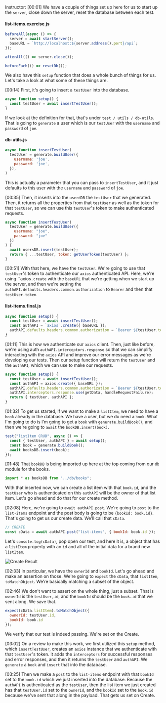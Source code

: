 Instructor: [00:01] We have a couple of things set up here for us to start up the `server`, close down the server, reset the database between each test.

#### list-items.exercise.js

```javascript
beforeAll(async () => {
  server = await startServer();
  baseURL = `http://localhost:${server.address().port}/api`;
});

afterAll(() => server.close());

beforeEach(() => resetDb());
```

We also have this `setup` function that does a whole bunch of things for us. Let's take a look at what some of these things are.

[00:14] First, it's going to insert a `testUser` into the database.

```javascript
async function setup() {
  const testUser = await insertTestUser();
}
```

If we look at the definition for that, that's under `test / utils / db-utils`. That is going to `generate` a user which is our `testUser` with the `username` and `password` of `joe`.

#### db-utils.js

```javascript
async function insertTestUser(
  testUser = generate.buildUser({
    username: 'joe',
    password: 'joe',
  }),
)
```

This is actually a parameter that you can pass to `insertTestUser`, and it just defaults to this user with the `username` and `password` of `joe`.

[00:35] Then, it inserts into the `userdDB` the `testUser` that we generated. Then, it returns all the properties from that `testUser` as well as the token for that `testUser`, so we can use this `testUser`'s token to make authenticated requests.

```javascript
async function insertTestUser(
  testUser = generate.buildUser({
    username: "joe",
    password: "joe"
  })
) {
  await usersDB.insert(testUser);
  return { ...testUser, token: getUserToken(testUser) };
}
```

[00:51] With that here, we have the `testUser`. We're going to use that `testUser`'s token to authenticate our `axios` authenticated API. Here, we're using ``axios`.create` with the `baseURL` that we're getting when we start up the server, and then we're setting the `authAPI.defaults.headers.common.authorization` to `Bearer` and then that `testUser.token`.

#### list-items.final.js

```javascript
async function setup() {
  const testUser = await insertTestUser();
  const authAPI = `axios`.create({ baseURL });
  authAPI.defaults.headers.common.authorization = `Bearer ${testUser.token}`;
}
```

[01:11] This is how we authenticate our `axios` client. Then, just like before, we're using auth `authAPI.interceptors.response` so that we can simplify interacting with the `axios` API and improve our error messages as we're developing our tests. Then our setup function will return the `testUser` and the `authAPI`, which we can use to make our requests.

```javascript
async function setup() {
  const testUser = await insertTestUser();
  const authAPI = axios.create({ baseURL });
  authAPI.defaults.headers.common.authorization = `Bearer ${testUser.token}`;
  authAPI.interceptors.response.use(getData, handleRequestFailure);
  return { testUser, authAPI };
}
```

[01:32] To get us started, if we want to make a `listItem`, we need to have a `book` already in the database. We have a user, but we do need a `book`. What I'm going to do is I'm going to get a `book` with `generate.buildBook()`, and then we're going to `await` the `bookDB.insert(book)`.

```javascript
test("listItem CRUD", async () => {
  const { testUser, authAPI } = await setup();
  const book = generate.buildBook();
  await booksDB.insert(book);
});
```

[01:48] That `bookDB` is being imported up here at the top coming from our `db` module for the books.

```javascript
import * as booksDB from "../db/books";
```

With that inserted now, we can create a list item with that `book.id`, and the `testUser` who is authenticated on this `authAPI` will be the owner of that list item. Let's go ahead and do that for our create method.

[02:08] Here, we're going to `await authAPI.post`. We're going to `post` to the `list-items` endpoint and the post body is going to be `{bookId: book.id}`. That's going to get us our create data. We'll call that `cData`.

```javascript
// CREATE
const cData = await authAPI.post("list-items", { bookId: book.id });
```

Let's `console.log(cData)`, pop open our test, and here it is, a object that has a `listItem` property with an `id` and all of the initial data for a brand new `listItem`.

![Create Result](https://res.cloudinary.com/dg3gyk0gu/image/upload/v1575572533/transcript-images/35_scikit-learn-write-an-integration-test-for-a-resource-create-endpoint-create-result.jpg)

[02:33] In particular, we have the `ownerId` and `bookId`. Let's go ahead and make an assertion on those. We're going to `expect` the `cData`, that `listItem`, `toMatchObject`. We're basically matching a subset of the object.

[02:46] We don't want to assert on the whole thing, just a subset. That is `ownerId` is the `testUser,id`, and the `bookId` should be the `book.id` that we sent along. We save that.

```javascript
expect(cData.listItem).toMatchObject({
  ownerId: testUser.id,
  bookId: book.id
});
```

We verify that our test is indeed passing. We're set on the Create.

[03:02] On a review to make this work, we first utilized this `setup` method, which `insertTestUser`, creates an `axios` instance that we authenticate with that `testUser`'s token. It adds the `interceptors` for successful responses and error responses, and then it returns the `testUser` and `authAPI`. We `generate` a `book` and `insert` that into the database.

[03:25] Then we make a `post` to the `list-items` endpoint with that `bookId` set to the `book.id` which we just inserted into the database. Because the `authAPI` is authenticated as the `testUser`, then the list item we just created has that `testUser.id` set to the `ownerId`, and the `bookId` set to the `book.id` because we've sent that along in the payload. That gets us set on Create.
